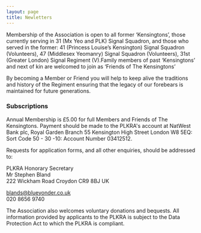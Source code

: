 ```yaml
---
layout: page
title: Newletters
---
```


<p>Membership of the Association is open to all former ‘Kensingtons’, those currently serving in 31 (Mx Yeo and PLK) Signal Squadron, and those who served in the former: 41 (Princess Louise’s Kensington) Signal Squadron (Volunteers), 47 (Middlesex Yeomanry) Signal Squadron (Volunteers), 31st (Greater London) Signal Regiment (V).Family members of past ‘Kensingtons’ and next of kin are welcomed to join as ‘Friends of The Kensingtons’</p>
<p>By becoming a Member or Friend you will help to keep alive the traditions and history of the Regiment ensuring that the legacy of our forebears is maintained for future generations.</p>

<h3>Subscriptions</h3>
<p>Annual Membership is £5.00 for full Members and Friends of The Kensingtons. Payment should be made to the PLKRA's account at NatWest Bank plc, Royal Garden Branch 55 Kensington High Street London W8 5EQ: Sort Code 50 - 30 -10: Account Number 03412512.</p>
<p>Requests for application forms, and all other enquiries, should be addressed to:</p>
<p>
    PLKRA Honorary Secretary<br>
    Mr Stephen Bland<br>
    222 Wickham Road Croydon CR9 8BJ UK<br>
    <div class="icon email-icon"><a href="mailto:blands@blueyonder.co.uk">blands@blueyonder.co.uk</a></div>
    <div class="icon tel-icon">020 8656 9740</div>
</p>

<p>The Association also welcomes voluntary donations and bequests. All information provided by applicants to the PLKRA is subject to the Data Protection Act to which the PLKRA is compliant.</p>
